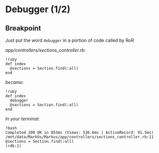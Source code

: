 Debugger (1/2)
================

Breakpoint
-----------

Just put the word `debugger` in a portion of code called by RoR

*app/controllers/sections_controller.rb:*

    !ruby
    def index
      @sections = Section.find(:all)
    end

*became:*

    !ruby
    def index
      debugger
      @sections = Section.find(:all)
    end

*In your terminal:*

    !bash
    Completed 200 OK in 853ms (Views: 536.6ms | ActiveRecord: 91.5ms)
    /mnt/data/MarkUs/Markus/app/controllers/sections_controller.rb:11
    @sections = Section.find(:all)
    (rdb:1) 
